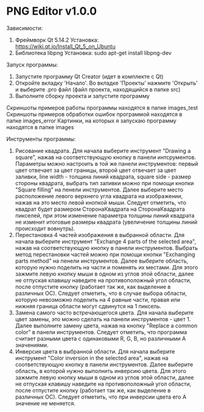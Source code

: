 # PNG Editor v1.0.0

Зависимости:

1. Фреймворк Qt 5.14.2
	Установка: https://wiki.qt.io/Install_Qt_5_on_Ubuntu
2. Библиотека libpng
	Установка: sudo apt-get install libpng-dev

Запуск программы:

1. Запустите программу Qt Creator (идет в комплекте с Qt)
2. Откройте вкладку 'Начало'. Во вкладке 'Проекты' нажмите 'Открыть' и выберите .pro файл (файл проекта, находящийся в папке src)
3. Выполните сборку проекта и запустите программу

Скриншоты примеров работы программы находятся в папке images_test
Скриншоты примеров обработки ошибок программой находятся в папке images_error
Картинки, на которых я запускаю программу находятся в папке images

Инструменты программы:

1. Рисование квадрата. Для начала выберите инструмент "Drawing a square", нажав на соответствующую кнопку в панели интсрументов. Параметры можно настроить в той же панели инструментов: первый цвет отвечает за цвет границы, второй цвет отвечает за цвет заливки, line width - толщина линий квадрата, square side - размер стороны квадрата, выбрать тип заливки можно при помощи кнопки "Square filling" на пенели инструментов. Далее выберите место расположение левого верхнего угла квадрата на изображении, нажав на это место левой кнопкой мыши. Следует отметить, что квадрат будет размером СторонаКвадрата на СторонаКвадрата пикселей, при этом изменение параметра толщины линий квадрата не изменит итоговые размеры квадрата (увеличение толщины линий происходит вовнутрь). 
2. Перестановка 4 частей изображения в выбранной области. Для начала выберите инструмент "Exchange 4 parts of the selected area", нажав на соответствующую кнопку в панели инструментов. Выбрать метод перестановки частей можно при помощи кнопки "Exchanging parts method" на пенели инструментов. Далее выберите область, которую нужно поделить на части и поменять их местами. Для этого зажмите левую кнопку мыши в одном из углов этой области, далее не отпуская клавишу наведите на противоположный угол области, после отпустите кнопку (работает так же, как выделение в различных ОС). Следует отметить, что в случае выбора области, которую невозможно поделить на 4 равные части, правая или нижняя граница области могут сдвинутся на 1 пиксель.
3. Замена самого часто встречающегося цвета. Для начала выберите цвет замены, это можно сделать на панели инструментов - цвет 1. Далее выполните замену цвета, нажав на кнопку "Replace a common color" в панели инструментов. Следует отметить, что программа считает разными цвета с одинаковыми R, G, B, но различными A значениями.
4. Инверсия цвета в выбранной области. Для начала выберите инструмент "Color inversion in the selected area", нажав на соответствующую кнопку в панели инструментов. Далее выберите область, в которой нужно выполнить инверсию цвета. Для этого зажмите левую кнопку мыши в одном из углов этой области, далее не отпуская клавишу наведите на противоположный угол области, после отпустите кнопку (работает так же, как выделение в различных ОС). Следует отметить, что при инверсии цвета его A значение не меняется.
